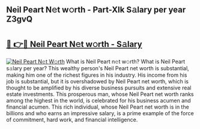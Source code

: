 ## Neil Peart N𝚎t w𝚘rth - Part-XIk S𝚊lary per year Z3gvQ

# <h2><a href="http://gc25si.nevu.top/?p=Neil+Peart">🔗 👉🔴 Neil Peart N𝚎t w𝚘rth - S𝚊lary</a></h2>

[![Neil Peart N𝚎t W𝚘rth](https://i.imgur.com/Oavwk0R.jpeg)](http://gc25si.nevu.top/?p=Neil+Peart)
What is Neil Peart n𝚎t w𝚘rth? What is Neil Peart s𝚊lary per year?
This wealthy person's Neil Peart net worth is substantial, making him one of the richest figures in his industry. His income from his job is substantial, but it is overshadowed by Neil Peart net worth, which is thought to be amplified by his diverse business pursuits and extensive real estate investments. This prosperous man, whose Neil Peart net worth ranks among the highest in the world, is celebrated for his business acumen and financial acumen. This rich individual, whose Neil Peart net worth is in the billions and who earns an impressive salary, is a prime example of the force of commitment, hard work, and financial intelligence.
